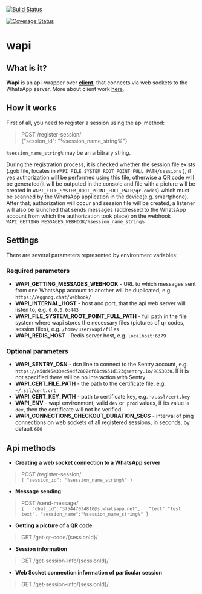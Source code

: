 [![Build Status](https://travis-ci.com/r-erema/wapi.svg?branch=master)](https://travis-ci.com/r-erema/wapi)

[![Coverage Status](https://coveralls.io/repos/github/r-erema/wapi/badge.svg?branch=master)](https://coveralls.io/github/r-erema/wapi?branch=master)

# wapi #

## What is it? ##

**Wapi** is an api-wrapper over [**client**](https://github.com/Rhymen/go-whatsapp), that connects via web sockets to the WhatsApp server. More about client work [here](https://github.com/sigalor/whatsapp-web-reveng).

## How it works ##

First of all, you need to register a session using the api method:
>POST /register-session/  
>{"session_id": "%session_name_string%"}

`%session_name_string%` may be an arbitrary string.  

During the registration process, it is checked whether the session file exists (.gob file, locates in `WAPI_FILE_SYSTEM_ROOT_POINT_FULL_PATH/sessions` ), if yes authorization will be performed using this file, otherwise a QR code will be generated(it will be outputed in the console and file with a picture will be created in  `WAPI_FILE_SYSTEM_ROOT_POINT_FULL_PATH/qr-codes`) which must be scanned by the WhatsApp application in the device(e.g. smartphone). After that, authorization will occur and session file will be created, a listener will also be launched that sends messages (addressed to the WhatsApp account from which the authorization took place) on the webhook `WAPI_GETTING_MESSAGES_WEBHOOK/%session_name_string%`


## Settings ##
There are several parameters represented by environment variables:
### Required parameters ###
* **WAPI_GETTING_MESSAGES_WEBHOOK** - URL to which messages sent from one WhatsApp account to another will be duplicated, e.g. `https://eggnog.chat/webhook/`   
* **WAPI_INTERNAL_HOST** - host and port, that the api web server will listen to, e.g. `0.0.0.0:443`  
* **WAPI_FILE_SYSTEM_ROOT_POINT_FULL_PATH** - full path in the file system where wapi stores the necessary files (pictures of qr codes, session files), e.g. `/home/user/wapi/files`  
* **WAPI_REDIS_HOST** - Redis server host, e.g. `localhost:6379`  

### Optional parameters ### 
* **WAPI_SENTRY_DSN** - dsn line to connect to the Sentry account, e.g. `https://a58d45e33ec54df2802cf61c9651d123@sentry.io/9853030`. If it is not specified there will be no interaction with Sentry
* **WAPI_CERT_FILE_PATH** - the path to the certificate file, e.g. `~/.ssl/cert.crt`  
* **WAPI_CERT_KEY_PATH** - path to certificate key, e.g. `~/.ssl/cert.key`  
* **WAPI_ENV** - wapi environment, valid `dev` or` prod` values, if its value is `dev`, then the certificate will not be verified  
* **WAPI_CONNECTIONS_CHECKOUT_DURATION_SECS** - interval of ping connections on web sockets of all registered sessions, in seconds, by default `600`

## Api methods ##

* **Creating a web socket connection to a WhatsApp server**  
>POST /register-session/  
`{
    "session_id": "%session_name_string%"
}`  

* **Message sending**  
> POST /send-message/  
`{  
    "chat_id":"375447034810@s.whatsapp.net",  
    "text":"test text",
    "session_name":"%session_name_string%"
}`  

* **Getting a picture of a QR code**
> GET /get-qr-code/{sessionId}/  


* **Session information**  
> GET /get-session-info/{sessionId}/  

* **Web Socket connection information of particular session**  
> GET /get-session-info/{sessionId}/  
